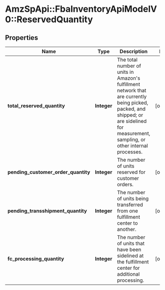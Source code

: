 # AmzSpApi::FbaInventoryApiModelV0::ReservedQuantity

## Properties
Name | Type | Description | Notes
------------ | ------------- | ------------- | -------------
**total_reserved_quantity** | **Integer** | The total number of units in Amazon&#x27;s fulfillment network that are currently being picked, packed, and shipped; or are sidelined for measurement, sampling, or other internal processes. | [optional] 
**pending_customer_order_quantity** | **Integer** | The number of units reserved for customer orders. | [optional] 
**pending_transshipment_quantity** | **Integer** | The number of units being transferred from one fulfillment center to another. | [optional] 
**fc_processing_quantity** | **Integer** | The number of units that have been sidelined at the fulfillment center for additional processing. | [optional] 

